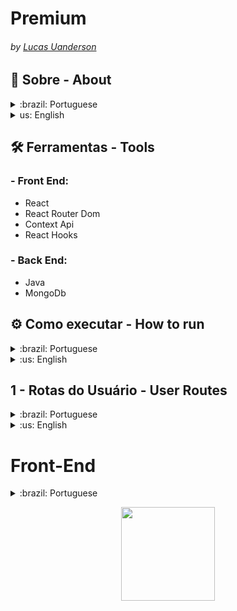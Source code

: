 #  Premium 
###### by _[Lucas Uanderson](https://www.linkedin.com/in/lucasuanderson/)_

## 📃 Sobre - About
<details>
  <summary > :brazil: Portuguese </summary>
  <p>
     Application fullstack de review de filmes de arquitetura fracamente acoplada, essas duas partes (implementadas usando tecnologias diferentes) podem evoluir em paralelo e independentemente uma da outra. 
  </p>
</details>

<details>
  <summary > us: English </summary>
  <p>
    Weakly coupled architecture film review application, these two parts (implemented using different technologies) can evolve in parallel and independently of each other.
  </p>
</details>

## 🛠️ Ferramentas - Tools

### - Front End:
  - React
  - React Router Dom
  - Context Api
  - React Hooks
  
### - Back End:
  - Java
  - MongoDb


## ⚙️ Como executar - How to run

<details>
  <summary>:brazil: Portuguese </summary>
.
  <p> Acessar a aplicação localmente, instalando as dependências, tanto no (movie_client - frontend) quanto no (movie - backend)</p>
  
Será necessário que a porta 8080 e 3000 estejam disponíveis para a aplicação e MongoDb usará a porta 27017.
  
   - Clone o repositório em: 
```
git@github.com:LucasUanderson/Movie_Fullsatck.git
```
  - Execute o frontend no terminal:
  
  `- Front End: npm start`
  
  - A aplicação irá ficar disponivel nas seguintes rotas:
  
  `- Front End: http://localhost:3000`

  `- Back End: http://localhost:3001`
  </details>

<details>
  <summary>:us: English </summary>
  .
<p>Access the application locally, installing the dependencies, both in (movie_client - frontend) and in (movie - backend)</p>
  
 It will be necessary that port 8080 and 3000 are available for the application and MongoDb will use port 27017.
  
   - Clone the repository at: 
```
git@github.com:LucasUanderson/Movie_Fullsatck.git
```
  - Run frontend in terminal:
  
  `- Front End: npm start`
  
  - The application will be available on the following routes:
  
  `- Front End: http://localhost:3000`

  `- Back End: http://localhost:3001`
   </details>
   
   
  

  ## 1 - Rotas do Usuário - User Routes
  <details>
  <summary>:brazil: Portuguese </summary>
  
  ###  Reviews
  
| Método | Funcionalidade                       | URL                                  |
| ------ | ------------------------------------ | ------------------------------------ |
| `POST` | Realiza o post dos reviews no banco  | http://localhost:8080/api/v1/reviews |

 Nessa requisição `POST` é necessário informar o seguinte JSON:
  
 ```
{
  "body": "Corpo_da_mensagem"
}
```
  
  ### Movie

| Método | Funcionalidade             | URL                                 |
| ------ | -------------------------- | ----------------------------------- |
| `GET` | Recupera filmes do banco | http://localhost:8080/api/v1/movies |

Nessa requisição `GET` é necessário informar o seguinte JSON:

```
{
  "_id": "  ",
  "imdbId": " "
  "title": " ",
  "releaseDate": " "
  "trailerLink": " ",
  "poster": " "
  "genres": " ",
  "backdrops": " "
  "reviewIds": " "
}
```
</details>

<details>
  <summary>:us: English </summary>
  
   ###  Reviews
  
| Method | Functionality                        | URL                                  |
| ------ | ------------------------------------ | ------------------------------------ |
| `POST` | Post the reviews in the bank         | http://localhost:8080/api/v1/reviews |

In this `POST` request, it is necessary to inform the following JSON:
  
  
  ```
{
  "body": " "
}
```
  
  ### Movie

| Method | Functionality                 | URL                                 |
| ------ | ----------------------------- | ----------------------------------- |
| `GET`  | Retrieve movies from the bank | http://localhost:8080/api/v1/movies |

In this `GET` request, it is necessary to inform the following JSON:

```
{
  "_id": "  ",
  "imdbId": " "
  "title": " ",
  "releaseDate": " "
  "trailerLink": " ",
  "poster": " "
  "genres": " ",
  "backdrops": " "
  "reviewIds": " "
}
```
  
  </details>
  
  # Front-End
  
  <details>
  <summary>:brazil: Portuguese </summary>
  Para ter acesso ao front end da aplicação, basta apenas acessar o endereço 
  `http://localhost:3000/`
  
  ##  - home
  <div align="center">
  <img src="./images/home-page.png" alt="Premium-home"/>
  </div>
 
  
  ##  - reviews
  <div align="center">
  <img src="./images/home-page.png" alt="Premium-home"/>
  </div>
  
  ##  - player
  <div align="center">
  <img src="./images/home-page.png" alt="Premium-home"/>
  </div>
  
  </details>

 <p align="center">
<img width=150 src="http://img.shields.io/static/v1?label=STATUS&message=EM%20DESENVOLVIMENTO&color=GREEN&style=for-the-badge"/>
</p>
